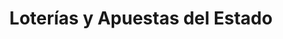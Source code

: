 ---
title: "Loterías y Apuestas del Estado"
url: /cehegin/loterias-y-apuestas-del-estado/
shop: lotería
---